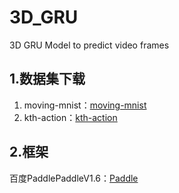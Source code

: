 # 3D_GRU
 3D GRU Model to predict video frames

## 1.数据集下载
1. moving-mnist：[moving-mnist](https://aistudio.baidu.com/aistudio/datasetDetail/18733)
2. kth-action：[kth-action](https://aistudio.baidu.com/aistudio/datasetDetail/18582)

## 2.框架
百度PaddlePaddleV1.6：[Paddle](https://www.paddlepaddle.org.cn/)

##
